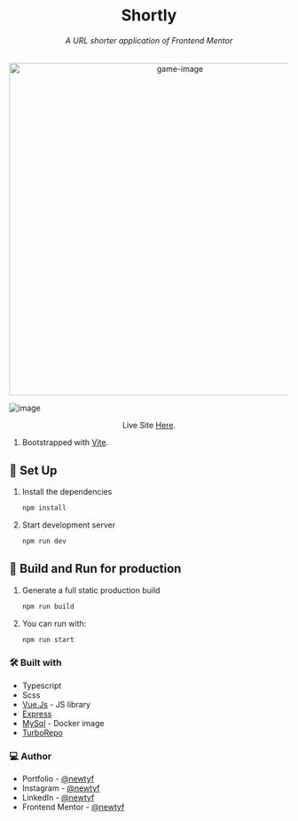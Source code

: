 <h1 align="center">Shortly</h1>
<h6 align="center">A URL shorter application of Frontend Mentor</h6>

<div align="center"><img src="https://github.com/newtyf/shortly/assets/87625663/7794c5b8-e724-4a57-8ba1-25ff7f50dc7f" alt="game-image" width="600" /></div>

![image](https://github-production-user-asset-6210df.s3.amazonaws.com/87625663/244847828-b0b92c4e-3d06-4851-9b8b-2fc5f7e73e5a.png)
<p align="center">Live Site <a href="https://shortly-production.up.railway.app/">Here</a>.</p>


1. Bootstrapped with [Vite](https://vitejs.dev/).

## 👾 Set Up

1. Install the dependencies

    ```sh
   npm install
    ```

2. Start development server

   ```sh
   npm run dev
   ```
## 👾 Build and Run for production
1. Generate a full static production build

   ```sh
   npm run build
   ```

2. You can run with:

   ```sh
   npm run start
   ```

### 🛠 Built with

- Typescript
- Scss
- [Vue.Js](https://vuejs.org/) - JS library
- [Express](https://expressjs.com/)
- [MySql](https://www.mysql.com/) - Docker image
- [TurboRepo](https://turbo.build/)

### 💻 Author

- Portfolio - [@newtyf](https://newtyf.com)
- Instagram - [@newtyf](https://www.instagram.com/newt_yf/)
- LinkedIn - [@newtyf](https://www.linkedin.com/in/axel-mu%C3%B1oz/)
- Frontend Mentor - [@newtyf](https://www.frontendmentor.io/profile/TREz-bits)
